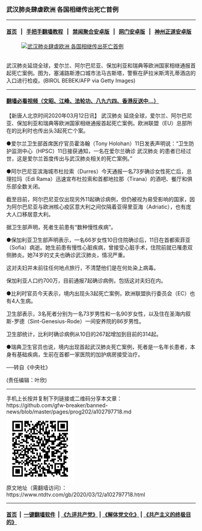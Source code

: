 ### 武汉肺炎肆虐欧洲 各国相继传出死亡首例
------------------------

#### [首页](https://github.com/gfw-breaker/banned-news/blob/master/README.md) &nbsp;&nbsp;|&nbsp;&nbsp; [手把手翻墙教程](https://github.com/gfw-breaker/guides/wiki) &nbsp;&nbsp;|&nbsp;&nbsp; [禁闻聚合安卓版](https://github.com/gfw-breaker/bn-android) &nbsp;&nbsp;|&nbsp;&nbsp; [网门安卓版](https://github.com/oGate2/oGate) &nbsp;&nbsp;|&nbsp;&nbsp; [神州正道安卓版](https://github.com/SzzdOgate/update) 



<div><div class="featured_image">
 <a href="https://i.ntdtv.com/assets/uploads/2020/03/GettyImages-1206415216.jpg" target="_blank">
  <figure>
   <img alt="武汉肺炎肆虐欧洲 各国相继传出死亡首例" src="https://i.ntdtv.com/assets/uploads/2020/03/GettyImages-1206415216-800x450.jpg"/>
  </figure><br/>
 </a>
 <span class="caption">
  武汉肺炎延烧全球，爱尔兰、阿尔巴尼亚、保加利亚和瑞典等欧洲国家相继通报首起死亡案例。图为，塞浦路斯港口城市法马古斯塔，警察在萨拉米斯湾孔蒂酒店的入口进行检疫。(BIROL BEBEK/AFP via Getty Images)
 </span>
</div>
</div><hr/>

#### [翻墙必看视频（文昭、江峰、法轮功、八九六四、香港反送中...）](https://github.com/gfw-breaker/banned-news/blob/master/pages/link3.md)

<div><div class="post_content" itemprop="articleBody">
 <p>
  【新唐人北京时间2020年03月12日讯】
  <ok href="https://www.ntdtv.com/gb/武汉肺炎.htm">
   武汉肺炎
  </ok>
  延烧全球，爱尔兰、阿尔巴尼亚、保加利亚和瑞典等欧洲国家相继通报首起死亡案例。欧洲联盟（EU）总部所在的比利时也传出头3起死亡个案。
 </p>
 <p>
  ●爱尔兰卫生部首席医疗官员霍洛翰（Tony Holohan）11日发表声明说：“卫生防护监测中心（HPSC）11日接获通知，一名在爱尔兰确诊
  <ok href="https://www.ntdtv.com/gb/武汉肺炎.htm">
   武汉肺炎
  </ok>
  的患者已经过世，这是爱尔兰首度传出与武汉肺炎相关的死亡案例。”
 </p>
 <p>
  ●阿尔巴尼亚滨海城市杜拉索（Durres）今天通报一名73岁确诊女性死亡后，总理拉玛（Edi Rama）迅速宣布杜拉索和首都地拉那（Tirana）的酒吧、餐厅和俱乐部全数关闭。
 </p>
 <p>
  截至目前，阿尔巴尼亚仅出现另外11起确诊病例，但仍被视为易受影响的国家，因为阿尔巴尼亚与欧洲核心疫区意大利之间仅隔着亚得里亚海（Adriatic），也有庞大人口移居意大利。
 </p>
 <p>
  据卫生部声明，死者生前患有“数种慢性疾病”。
 </p>
 <p>
  ●保加利亚卫生部声明表示，一名66岁女性10日住院确诊后，11日在首都索菲亚（Sofia）病逝。她生前患有慢性心脏疾病，曾接受心脏手术，住院前就已罹患双侧肺炎。她74岁的丈夫也确诊武汉肺炎，情况严重。
 </p>
 <p>
  这对夫妇并未前往任何地点旅行，不清楚他们是在何处染上病毒。
 </p>
 <p>
  保加利亚人口约700万，目前通报7起确诊病例，包括这对夫妇在内。
 </p>
 <p>
  ●比利时官员今天表示，境内出现头3起死亡案例，欧洲联盟执行委员会（EC）也有4人生病。
 </p>
 <p>
  卫生部表示，3名死者分别为一名73岁男性和一名90岁女性，以及住在圣海内叙斯-罗德（Sint-Genesius-Rode）一间安养院的86岁男性。
 </p>
 <p>
  卫生部统计，比利时确诊病例从10日的267起增加到目前的314起。
 </p>
 <p>
  ●瑞典卫生官员也说，境内出现首起武汉肺炎死亡案例，死者是一名年长患者，本身有基础疾病，生前在首都一家医院的加护病房接受治疗。
 </p>
 <p>
  ──转自《中央社》
 </p>
 <p>
  (责任编辑：叶欣)
 </p>
 <div class="single_ad">
 </div>
</div>
</div>
<hr/>
手机上长按并复制下列链接或二维码分享本文章：<br/>
https://github.com/gfw-breaker/banned-news/blob/master/pages/prog202/a102797718.md <br/>
<a href='https://github.com/gfw-breaker/banned-news/blob/master/pages/prog202/a102797718.md'><img src='https://github.com/gfw-breaker/banned-news/blob/master/pages/prog202/a102797718.md.png'/></a> <br/>
原文地址（需翻墙访问）：https://www.ntdtv.com/gb/2020/03/12/a102797718.html


------------------------
#### [首页](https://github.com/gfw-breaker/banned-news/blob/master/README.md) &nbsp;|&nbsp; [一键翻墙软件](https://github.com/gfw-breaker/nogfw/blob/master/README.md) &nbsp;| [《九评共产党》](https://github.com/gfw-breaker/9ping.md/blob/master/README.md#九评之一评共产党是什么) | [《解体党文化》](https://github.com/gfw-breaker/jtdwh.md/blob/master/README.md) | [《共产主义的终极目的》](https://github.com/gfw-breaker/gczydzjmd.md/blob/master/README.md)


<img src='http://gfw-breaker.win/banned-news/pages/prog202/a102797718.md' width='0px' height='0px'/>